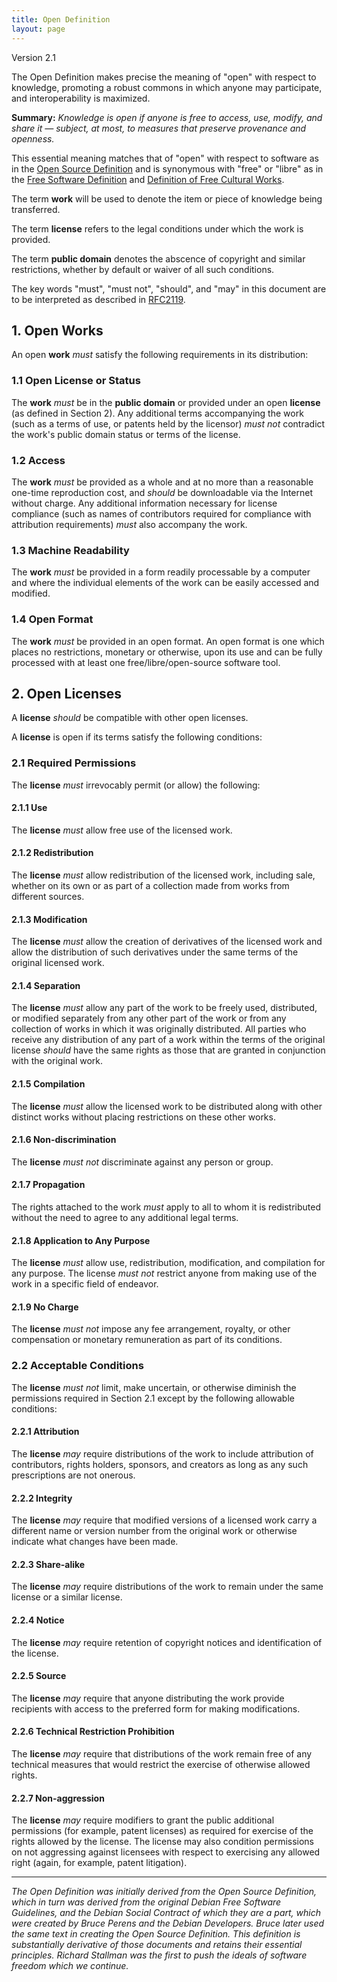 ```yaml
---
title: Open Definition
layout: page
---
```


Version 2.1

The Open Definition makes precise the meaning of "open" with respect to knowledge, promoting a robust commons in which anyone may participate, and interoperability is maximized.

**Summary:** *Knowledge is open if anyone is free to access, use, modify, and share it — subject, at most, to measures that preserve provenance and openness.*

This essential meaning matches that of "open" with respect to software as in the [Open Source Definition](https://en.wikipedia.org/wiki/The_Open_Source_Definition) and is synonymous with "free" or "libre" as in the [Free Software Definition](https://en.wikipedia.org/wiki/The_Free_Software_Definition) and [Definition of Free Cultural Works](https://en.wikipedia.org/wiki/Definition_of_Free_Cultural_Works).

The term **work** will be used to denote the item or piece of knowledge being transferred.

The term **license** refers to the legal conditions under which the work is provided.

The term **public domain** denotes the abscence of copyright and similar
restrictions, whether by default or waiver of all such conditions.

The key words "must", "must not", "should", and "may"
in this document are to be interpreted as described in
[RFC2119](https://tools.ietf.org/html/rfc2119).

## 1. Open Works

An open **work** *must* satisfy the following requirements in its distribution:

### 1.1 Open License or Status

The **work** *must* be in the **public domain** or provided under an open
**license** (as defined in Section 2).  Any additional terms accompanying
the work (such as a terms of use, or patents held by the licensor)
*must not* contradict the work's public domain status or terms of the license.

### 1.2 Access

The **work** *must* be provided as a whole and at no more than a reasonable 
one-time reproduction cost, and *should* be downloadable via the Internet without charge.
Any additional information necessary for license compliance (such as names of 
contributors required for compliance with attribution requirements) *must* also 
accompany the work.

### 1.3 Machine Readability

The **work** *must* be provided in a form readily processable by a computer and where the individual elements of the work can be easily accessed and modified.

### 1.4 Open Format

The **work** *must* be provided in an open format. An open format is
one which places no restrictions, monetary or otherwise, upon its use and can be fully processed
with at least one free/libre/open-source software tool.

## 2. Open Licenses

A **license** *should* be compatible with other open licenses.

A **license** is open if its terms satisfy the following conditions:

### 2.1 Required Permissions

The **license** *must* irrevocably permit (or allow) the following:

#### 2.1.1 Use

The **license** *must* allow free use of the licensed work.

#### 2.1.2 Redistribution

The **license** *must* allow redistribution of the licensed work, 
including sale, whether on its own or as part of a collection made from 
works from different sources.

#### 2.1.3 Modification

The **license** *must* allow the creation of derivatives of the licensed 
work and allow the distribution of such derivatives under the same
terms of the original licensed work.

#### 2.1.4 Separation

The **license** *must* allow any part of the work
to be freely used, distributed, or modified separately from any other part 
of the work or from any collection of works in which it was originally 
distributed. All parties who receive any distribution of any part of
a work within the terms of the original license *should* have the same rights
as those that are granted in conjunction with the original work.

#### 2.1.5 Compilation

The **license** *must* allow the licensed work to be distributed along 
with other distinct works without placing restrictions on these other works.

#### 2.1.6 Non-discrimination

The **license** *must not* discriminate against any person or group.

#### 2.1.7 Propagation

The rights attached to the work *must* apply to all to whom it is redistributed 
without the need to agree to any additional legal terms.

#### 2.1.8 Application to Any Purpose

The **license** *must* allow use, redistribution, modification, and 
compilation for any purpose. The license *must not* restrict anyone
from making use of the work in a specific field of endeavor.

#### 2.1.9 No Charge

The **license** *must not* impose any fee arrangement, royalty, or other
compensation or monetary remuneration as part of its conditions.

### 2.2 Acceptable Conditions

The **license** *must not* limit, make uncertain, or otherwise diminish the permissions 
required in Section 2.1 except by the following allowable conditions:

#### 2.2.1 Attribution

The **license** *may* require distributions of the work to include attribution
of contributors, rights holders, sponsors, and creators as long as
any such prescriptions are not onerous.

#### 2.2.2 Integrity

The **license** *may* require that modified versions of a licensed work
carry a different name or version number from the original work or 
otherwise indicate what changes have been made. 

#### 2.2.3 Share-alike

The **license** *may* require distributions of the work to remain
under the same license or a similar license.

#### 2.2.4 Notice

The **license** *may* require retention of copyright notices and identification of the license.

#### 2.2.5 Source

The **license** *may* require that anyone distributing the work provide recipients with access to the preferred form for making modifications.

#### 2.2.6 Technical Restriction Prohibition

The **license** *may* require that distributions of the work remain free of any technical measures that would restrict the exercise of otherwise allowed rights.

#### 2.2.7 Non-aggression

The **license** *may* require modifiers to grant the public additional permissions (for example, patent licenses) as required for exercise of the rights allowed by the license. The license may also condition permissions on not aggressing against licensees with respect to exercising any allowed right (again, for example, patent litigation).

----
*The Open Definition was initially derived from the Open Source Definition, which in turn was derived from the original Debian Free Software Guidelines, and the Debian Social Contract of which they are a part, which were created by Bruce Perens and the Debian Developers. Bruce later used the same text in creating the Open Source Definition. This definition is substantially derivative of those documents and retains their essential principles. Richard Stallman was the first to push the ideals of software freedom which we continue.*
